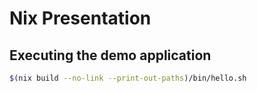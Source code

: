 # Nix Presentation

## Executing the demo application

```bash
$(nix build --no-link --print-out-paths)/bin/hello.sh
```
